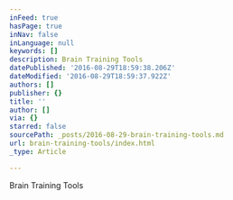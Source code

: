 ```yaml
---
inFeed: true
hasPage: true
inNav: false
inLanguage: null
keywords: []
description: Brain Training Tools
datePublished: '2016-08-29T18:59:38.206Z'
dateModified: '2016-08-29T18:59:37.922Z'
authors: []
publisher: {}
title: ''
author: []
via: {}
starred: false
sourcePath: _posts/2016-08-29-brain-training-tools.md
url: brain-training-tools/index.html
_type: Article

---
```

Brain Training Tools
